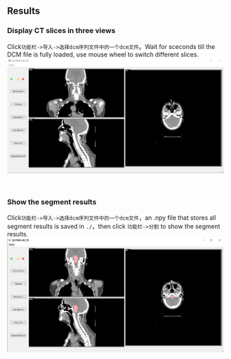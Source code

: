 <br/>

## Results
### Display CT slices in three views
Click`功能栏->导入->选择dcm序列文件中的一个dcm文件`。Wait for sceconds till the DCM file is fully loaded, use mouse wheel to switch different slices.
![显示](result_imgs/显示.png)

<br/>

### Show the segment results
Click`功能栏->导入->选择dcm序列文件中的一个dcm文件`，an .npy file that stores all segment results is saved in `./`，then click `功能栏->分割` to show the segment results.
![分割](result_imgs/分割.JPG)
